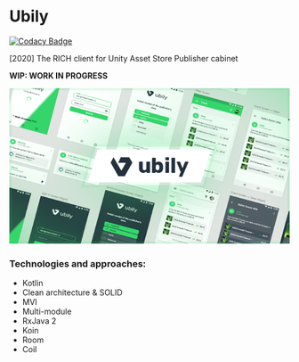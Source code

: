 # Ubily

[![Codacy Badge](https://api.codacy.com/project/badge/Grade/805b7fa3298d4d17bec2806a19f2cf01)](https://app.codacy.com/gh/Perfomer/Ubily?utm_source=github.com&utm_medium=referral&utm_content=Perfomer/Ubily&utm_campaign=Badge_Grade_Settings)

[2020] The RICH client for Unity Asset Store Publisher cabinet

**WIP: WORK IN PROGRESS**

<img src="art/ubily_preview.png">

### Technologies and approaches:
* Kotlin
* Clean architecture & SOLID
* MVI
* Multi-module
* RxJava 2
* Koin
* Room
* Coil
